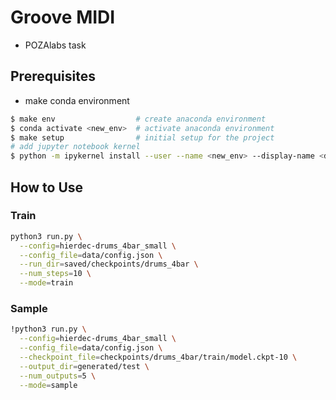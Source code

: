 # Groove MIDI
- POZAlabs task

## Prerequisites

- make conda environment
```bash
$ make env                  # create anaconda environment
$ conda activate <new_env>  # activate anaconda environment
$ make setup                # initial setup for the project
# add jupyter notebook kernel
$ python -m ipykernel install --user --name <new_env> --display-name <display_name> 
```

## How to Use

### Train

```bash
python3 run.py \
  --config=hierdec-drums_4bar_small \
  --config_file=data/config.json \
  --run_dir=saved/checkpoints/drums_4bar \
  --num_steps=10 \
  --mode=train
```

### Sample

```bash
!python3 run.py \
  --config=hierdec-drums_4bar_small \
  --config_file=data/config.json \
  --checkpoint_file=checkpoints/drums_4bar/train/model.ckpt-10 \
  --output_dir=generated/test \
  --num_outputs=5 \
  --mode=sample
```
